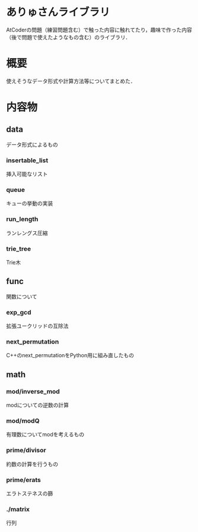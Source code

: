 # ありゅさんライブラリ

AtCoderの問題（練習問題含む）で触った内容に触れてたり，趣味で作った内容（後で問題で使えたようなもの含む）のライブラリ．

# 概要

使えそうなデータ形式や計算方法等についてまとめた．

# 内容物

## data

データ形式によるもの

### insertable_list

挿入可能なリスト

### queue

キューの挙動の実装

### run_length

ランレングス圧縮

### trie_tree

Trie木

## func

関数について

### exp_gcd

拡張ユークリッドの互除法

### next_permutation

C++のnext_permutationをPython用に組み直したもの

## math

### mod/inverse_mod

modについての逆数の計算

### mod/modQ

有理数についてmodを考えるもの

### prime/divisor

約数の計算を行うもの

### prime/erats

エラトステネスの篩

### ./matrix

行列
